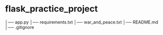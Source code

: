 # flask_practice_project
│── app.py
│── requirements.txt
│── war_and_peace.txt
│── README.md
│── .gitignore
